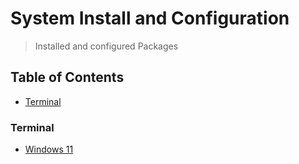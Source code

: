 # System Install and Configuration
> Installed and configured Packages

## Table of Contents
* [Terminal](#terminal)

### Terminal
* [Windows 11](https://github.com/Cuates/windowsinstall/tree/main/system/terminal)
